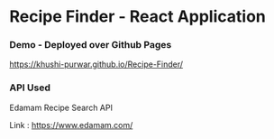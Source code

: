 # Recipe Finder - React Application

### Demo - Deployed over Github Pages 
https://khushi-purwar.github.io/Recipe-Finder/

### API Used
Edamam Recipe Search API

Link : https://www.edamam.com/
